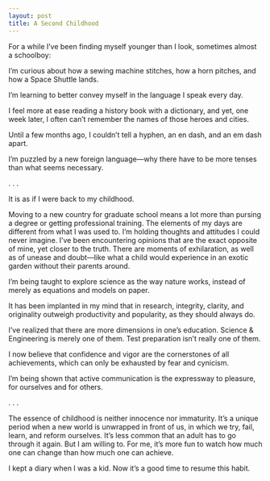 ```yaml
---
layout: post
title: A Second Childhood
---
```

For a while I’ve been finding myself younger than I look, sometimes almost a schoolboy:

I’m curious about how a sewing machine stitches, how a horn pitches, and how a Space Shuttle lands. 

I’m learning to better convey myself in the language I speak every day. 

I feel more at ease reading a history book with a dictionary, and yet, one week later, I often can’t remember the names of those heroes and cities.

Until a few months ago, I couldn’t tell a hyphen, an en dash, and an em dash apart.

I’m puzzled by a new foreign language—why there have to be more tenses than what seems necessary.

 . . .

It is as if I were back to my childhood.

Moving to a new country for graduate school means a lot more than pursing a degree or getting professional training. The elements of my days are different from what I was used to. I’m holding thoughts and attitudes I could never imagine. I’ve been encountering opinions that are the exact opposite of mine, yet closer to the truth. There are moments of exhilaration, as well as of unease and doubt—like what a child would experience in an exotic garden without their parents around. 

I’m being taught to explore science as the way nature works, instead of merely as equations and models on paper. 

It has been implanted in my mind that in research, integrity, clarity, and originality outweigh productivity and popularity, as they should always do.

I’ve realized that there are more dimensions in one’s education. Science & Engineering is merely one of them. Test preparation isn’t really one of them. 

I now believe that confidence and vigor are the cornerstones of all achievements, which can only be exhausted by fear and cynicism.

I’m being shown that active communication is the expressway to pleasure, for ourselves and for others. 

. . .

The essence of childhood is neither innocence nor immaturity. It’s a unique period when a new world is unwrapped in front of us, in which we try, fail, learn, and reform ourselves. It’s less common that an adult has to go through it again. But I am willing to. For me, it’s more fun to watch how much one can change than how much one can achieve.

I kept a diary when I was a kid. Now it’s a good time to resume this habit.
